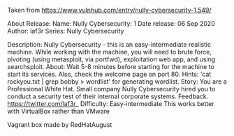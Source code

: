 Taken from https://www.vulnhub.com/entry/nully-cybersecurity-1,549/ 

About Release:
    Name: Nully Cybersecurity: 1
    Date release: 06 Sep 2020
    Author: laf3r
    Series: Nully Cybersecurity

Description:
    Nully Cybersecurity - this is an easy-intermediate realistic machine.
    While working with the machine, you will need to brute force, pivoting (using metasploit, via portfwd), exploitation web app, and using searchsploit.
    About: Wait 5-8 minutes before starting for the machine to start its services. Also, check the welcome page on port 80.
    Hints: 'cat rockyou.txt | grep bobby > wordlist' for generating wordlist.
    Story: You are a Professional White Hat. Small company Nully Cybersecurity hired you to conduct a security test of their internal corporate systems.
    Feedback. https://twitter.com/laf3r_
    Difficulty: Easy-intermediate
    This works better with VirtualBox rather than VMware 

Vagrant box made by RedHatAugust
